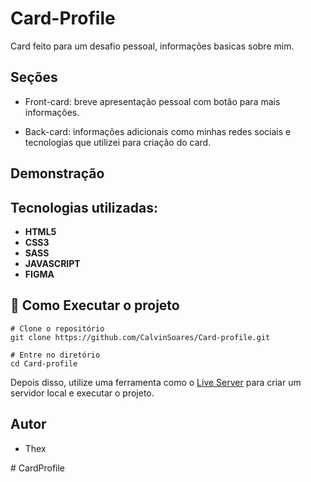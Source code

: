 

# Card-Profile

Card feito para um desafio pessoal, informações basicas sobre mim.

## Seções

* Front-card: breve apresentação pessoal com botão para mais informações.

* Back-card: informações adicionais como minhas redes sociais e tecnologias que utilizei para criação do card.

## Demonstração 


## Tecnologias utilizadas: 

* **HTML5**
* **CSS3**
* **SASS**
* **JAVASCRIPT**
* **FIGMA**
## 🔧 Como Executar o projeto

```
# Clone o repositório
git clone https://github.com/CalvinSoares/Card-profile.git

# Entre no diretório
cd Card-profile

```
Depois disso, utilize uma ferramenta como o [Live Server](https://marketplace.visualstudio.com/items?itemName=ritwickdey.LiveServer) para criar um servidor local e executar o projeto.

## Autor

* Thex





#   C a r d P r o f i l e 
 
 